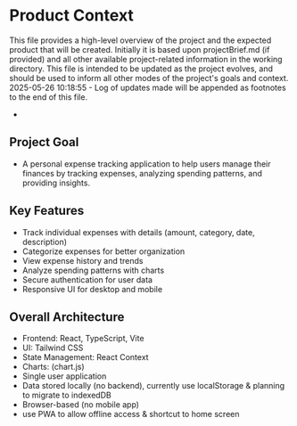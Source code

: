 # Product Context

This file provides a high-level overview of the project and the expected product that will be created. Initially it is based upon projectBrief.md (if provided) and all other available project-related information in the working directory. This file is intended to be updated as the project evolves, and should be used to inform all other modes of the project's goals and context.
2025-05-26 10:18:55 - Log of updates made will be appended as footnotes to the end of this file.

-

## Project Goal

- A personal expense tracking application to help users manage their finances by tracking expenses, analyzing spending patterns, and providing insights.

## Key Features

- Track individual expenses with details (amount, category, date, description)
- Categorize expenses for better organization
- View expense history and trends
- Analyze spending patterns with charts
- Secure authentication for user data
- Responsive UI for desktop and mobile

## Overall Architecture

- Frontend: React, TypeScript, Vite
- UI: Tailwind CSS
- State Management: React Context
- Charts: (chart.js)
- Single user application
- Data stored locally (no backend), currently use localStorage & planning to migrate to indexedDB
- Browser-based (no mobile app)
- use PWA to allow offline access & shortcut to home screen
